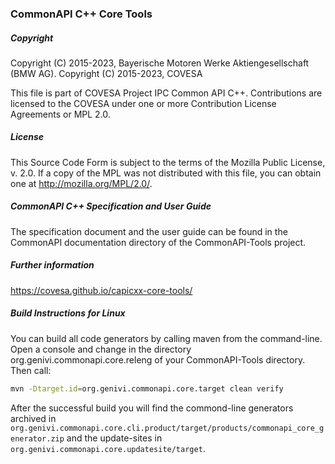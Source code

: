 ### CommonAPI C++ Core Tools

##### Copyright
Copyright (C) 2015-2023, Bayerische Motoren Werke Aktiengesellschaft (BMW AG).
Copyright (C) 2015-2023, COVESA

This file is part of COVESA Project IPC Common API C++.
Contributions are licensed to the COVESA under one or more Contribution License Agreements or MPL 2.0.

##### License
This Source Code Form is subject to the terms of the Mozilla Public License, v. 2.0. If a copy of the MPL was not distributed with this file, you can obtain one at http://mozilla.org/MPL/2.0/.

##### CommonAPI C++ Specification and User Guide
The specification document and the user guide can be found in the CommonAPI documentation directory of the CommonAPI-Tools project.

##### Further information
https://covesa.github.io/capicxx-core-tools/

##### Build Instructions for Linux

You can build all code generators by calling maven from the command-line. Open a console and change in the directory org.genivi.commonapi.core.releng of your CommonAPI-Tools directory. Then call:

```bash
mvn -Dtarget.id=org.genivi.commonapi.core.target clean verify
```

After the successful build you will find the commond-line generators archived in `org.genivi.commonapi.core.cli.product/target/products/commonapi_core_generator.zip` and the update-sites in `org.genivi.commonapi.core.updatesite/target`.
